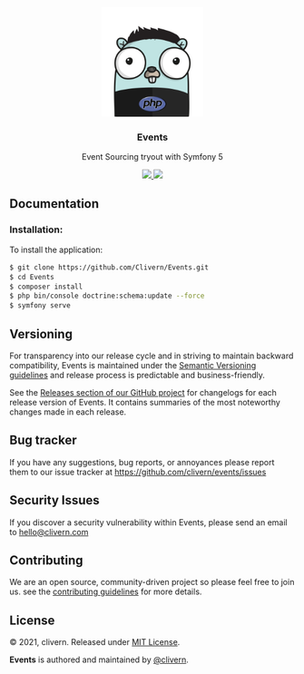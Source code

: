 <p align="center">
    <img alt="Logo" src="https://raw.githubusercontent.com/clivern/chunk/master/assets/img/gopher.png?v=1.6.0" width="180" />
    <h3 align="center">Events</h3>
    <p align="center">Event Sourcing tryout with Symfony 5</p>
    <p align="center">
        <a href="https://github.com/Clivern/Events/actions/workflows/php.yml">
            <img src="https://github.com/Clivern/Events/actions/workflows/php.yml/badge.svg">
        </a>
        <a href="https://github.com/Clivern/Events/blob/master/LICENSE"><img src="https://img.shields.io/badge/LICENSE-MIT-orange.svg"></a>
    </p>
</p>


## Documentation

### Installation:

To install the application:

```zsh
$ git clone https://github.com/Clivern/Events.git
$ cd Events
$ composer install
$ php bin/console doctrine:schema:update --force
$ symfony serve
```

## Versioning

For transparency into our release cycle and in striving to maintain backward compatibility, Events is maintained under the [Semantic Versioning guidelines](https://semver.org/) and release process is predictable and business-friendly.

See the [Releases section of our GitHub project](https://github.com/clivern/events/releases) for changelogs for each release version of Events. It contains summaries of the most noteworthy changes made in each release.


## Bug tracker

If you have any suggestions, bug reports, or annoyances please report them to our issue tracker at https://github.com/clivern/events/issues


## Security Issues

If you discover a security vulnerability within Events, please send an email to [hello@clivern.com](mailto:hello@clivern.com)


## Contributing

We are an open source, community-driven project so please feel free to join us. see the [contributing guidelines](CONTRIBUTING.md) for more details.


## License

© 2021, clivern. Released under [MIT License](https://opensource.org/licenses/mit-license.php).

**Events** is authored and maintained by [@clivern](http://github.com/clivern).